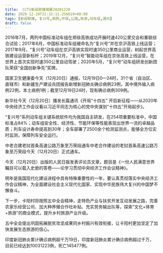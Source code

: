 ```yaml
---
title:  CCTV新闻联播摘要20201220
date: 2020-12-20T22:32:11.256619+08:00
tags: [新闻联播, 复兴号,病例,环保,公路,旅游,动车组,通讯]
draft: false
---
```


2016年7月，两列中国标准<span class="keywords_content">动车组</span>在郑徐高铁成功开展时速420公里交会和重联综合试验；2017年6月，中国标准<span class="keywords_content">动车组</span>被命名为“<span class="keywords_content">复兴号</span>”并在京沪高铁上线运营；2017年9月，“<span class="keywords_content">复兴号</span>”<span class="keywords_content">动车组</span>在京沪高铁实现时速350公里商业运营，树起世界高铁建设运营新标杆；2019年12月，“<span class="keywords_content">复兴号</span>”智能<span class="keywords_content">动车组</span>在京张高铁上线运营，在世界上首次实现时速350公里自动驾驶；2020年5月，“<span class="keywords_content">复兴号</span>”<span class="keywords_content">动车组</span>研发创新团队荣获“全国创新争先”奖牌。

国家卫生健康委今天（12月20日）通报，12月19日0—24时，31个省（自治区、直辖市）和新疆生产建设兵团报告新增新冠肺炎确诊<span class="keywords_content">病例</span>23例，其中境外输入<span class="keywords_content">病例</span>22例，本土<span class="keywords_content">病例</span>1例；截至12月19日24时，现有确诊<span class="keywords_content">病例</span>309例。

新华社今天（12月20日）播发长篇<span class="keywords_fund">通讯</span>《开局“十四五” 开启新征程——从2020年中央经济工作会议看以习近平同志为核心的党中央谋划“十四五”开局起步》。

“<span class="keywords_content">复兴号</span>”系列<span class="keywords_content">动车组</span>关键系统软件均为我国自主研发，在254项重要标准中，中国标准占84%；<span class="keywords_content">动车组</span>安全性、经济性、节能<span class="keywords_fund">环保</span>等性能表现出世界一流的卓越品质；列车设计寿命提高到30年；全车部署了2500余个检测监测点，能够全方位实时监测，保障列车安全运行。

中老合建老挝首条高速<span class="keywords_fund">公路</span>万象至万荣段通车中老合作建设的老挝首条高速<span class="keywords_fund">公路</span>万象至万荣段今天（12月20日）正式通车。

今天（12月20日）出版的人民日报发表评论员文章，题目是《一份人民满意世界瞩目可以载入史册的答卷——论学习贯彻中央经济工作会议精神》。

明年是我国现代化建设进程中具有特殊重要性的一年，要认真贯彻落实中央经济工作会议精神，为全面建设社会主义现代化国家、实现中华民族伟大复兴的中国梦不懈奋斗。

下一步，卡阳村将按照五中全会精神，走特色产业与扶贫开发互动发展之路，完善农家乐经营公司、加大种养殖合作社补贴、充实劳务输出队等，探索“文化+体育+<span class="keywords_fund">旅游</span>”的商业模式，提升乡村<span class="keywords_fund">旅游</span>产业升级。

五中全会提出巩固拓展脱贫攻坚成果同乡村振兴有效衔接，让卡阳村更加坚定了加快发展生态<span class="keywords_fund">旅游</span>的信心。

印度新冠肺炎累计确诊<span class="keywords_content">病例</span>超千万19日，印度新冠肺炎累计确诊<span class="keywords_content">病例</span>超过千万，目前已经达到10031223例，死亡145477例。

